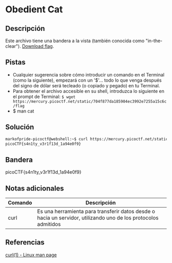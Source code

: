# Obedient Cat

## Descripción
Este archivo tiene una bandera a la vista (también conocida como "in-the-clear").
[Download flag](https://mercury.picoctf.net/static/704f877da185904ec3992e7255a15c6c/flag).

## Pistas
- Cualquier sugerencia sobre cómo introducir un comando en el Terminal (como la siguiente), empezará con un '$'... todo lo que venga después del signo de dólar será tecleado (o copiado y pegado) en tu Terminal.
- Para obtener el archivo accesible en su shell, introduzca lo siguiente en el prompt de Terminal: `$ wget https://mercury.picoctf.net/static/704f877da185904ec3992e7255a15c6c/flag`
- $ man cat

## Solución
```bash
markofpride-picoctf@webshell:~$ curl https://mercury.picoctf.net/static/704f877da185904ec3992e7255a15c6c/flag
picoCTF{s4n1ty_v3r1f13d_1a94e0f9}
```

## Bandera
picoCTF{s4n1ty_v3r1f13d_1a94e0f9}

## Notas adicionales
| Comando | Descripción |
|--------|--------|
| curl | Es una herramienta para transferir datos desde o hacia un servidor, utilizando uno de los protocolos admitidos |

## Referencias
[curl(1) - Linux man page](https://linux.die.net/man/1/curl)